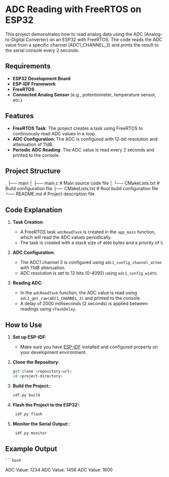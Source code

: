# ADC Reading with FreeRTOS on ESP32

This project demonstrates how to read analog data using the ADC (Analog-to-Digital Converter) on an ESP32 with FreeRTOS. The code reads the ADC value from a specific channel (ADC1_CHANNEL_3) and prints the result to the serial console every 2 seconds.

## Requirements

- **ESP32 Development Board**
- **ESP-IDF Framework**
- **FreeRTOS**
- **Connected Analog Sensor** (e.g., potentiometer, temperature sensor, etc.)

## Features

- **FreeRTOS Task**: The project creates a task using FreeRTOS to continuously read ADC values in a loop.
- **ADC Configuration**: The ADC is configured with 12-bit resolution and attenuation of 11dB.
- **Periodic ADC Reading**: The ADC value is read every 2 seconds and printed to the console.

## Project Structure

. ├── main │ ├── main.c # Main source code file │ └── CMakeLists.txt # Build configuration file ├── CMakeLists.txt # Root build configuration file └── README.md # Project description file


## Code Explanation

1. **Task Creation**:
   - A FreeRTOS task `adcReadTask` is created in the `app_main` function, which will read the ADC values periodically.
   - The task is created with a stack size of `4096` bytes and a priority of `5`.

2. **ADC Configuration**:
   - The ADC1 channel 3 is configured using `adc1_config_channel_atten` with 11dB attenuation. 
   - ADC resolution is set to 12 bits (0-4095) using `adc1_config_width`.

3. **Reading ADC**:
   - In the `adcReadTask` function, the ADC value is read using `adc1_get_raw(ADC1_CHANNEL_3)` and printed to the console.
   - A delay of 2000 milliseconds (2 seconds) is applied between readings using `vTaskDelay`.

## How to Use

1. **Set up ESP-IDF**: 
   - Make sure you have [ESP-IDF](https://docs.espressif.com/projects/esp-idf/en/latest/esp32/get-started/index.html) installed and configured properly on your development environment.

2. **Clone the Repository**:
   ```bash
   git clone <repository-url>
   cd <project-directory>

3. **Build the Project:**:
   ```bash
   idf.py build

4. **Flash the Project to the ESP32:**:
   ```bash
    idf.py flash

5. **Monitor the Serial Output:**:
   ```bash
    idf.py monitor

## Example Output
    ```bash
ADC Value: 1234
ADC Value: 1456
ADC Value: 1600
